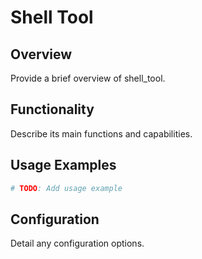 # Shell Tool

## Overview

Provide a brief overview of shell_tool.

## Functionality

Describe its main functions and capabilities.

## Usage Examples

```python
# TODO: Add usage example
```

## Configuration

Detail any configuration options.
